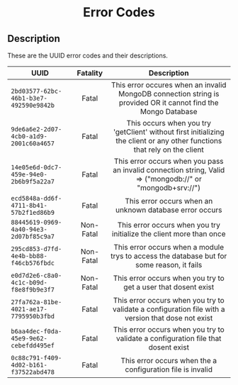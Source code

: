<h1 align="center">
    Error Codes
</h1>

## Description

These are the UUID error codes and their descriptions.

| UUID | Fatality | Description |
| -------------- |:--------------:|:--------------:|
| `2bd03577-62bc-46b1-b3e7-492590e9842b` | Fatal | This error occures when an invalid MongoDB connection string is provided OR it cannot find the Mongo Database |
| `9de6a6e2-2d07-4cb0-a1d9-2001c60a4657` | Fatal | This occurs when you try 'getClient' without first initializing the client or any other functions that rely on the client |
| `14e05e6d-0dc7-459e-94e0-2b6b9f5a22a7` | Fatal | This error occurs when you pass an invalid connection string, Valid => ("mongodb://" or "mongodb+srv://") |
| `ecd5848a-dd6f-4711-8b41-57b2f1ed86b9` | Fatal | This error occurs when an unknown database error occurs |
| `88445619-0969-4a40-94e3-2d07bf85c9a7` | Non-Fatal | This error occurs when you try initialize the client more than once |
| `295cd853-d7fd-4e4b-bb88-f46cb576fbdc` | Non-Fatal | This error occurs when a module trys to access the database but for some reason, it fails |
| `e0d7d2e6-c8a0-4c1c-b09d-f8e8f9b9e3f7` | Non-Fatal | This error occurs when you try to get a user that dosent exist |
| `27fa762a-81be-4021-ae17-7795950b3fbd` | Fatal | This error occurs when you try to validate a configuration file with a version that dose not exist |
| `b6aa4dec-f0da-45e9-9e62-cebefdd495ef` | Fatal | This error occurs when you try to validate a configuration file that dosent exist |
| `0c88c791-f409-4d02-b161-f37522abd478` | Fatal | This error occurs when the a configuration file is invalid |